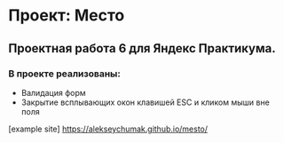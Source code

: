 # Проект: Место

## Проектная работа 6 для Яндекс Практикума.

### В проекте реализованы:
* Валидация форм
* Закрытие всплывающих окон клавишей ESC и кликом мыши вне поля



[example site] https://alekseychumak.github.io/mesto/